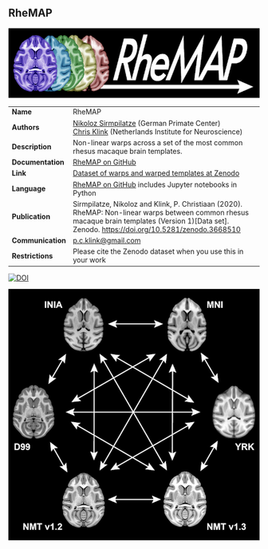 ## RheMAP    

![RheMAP logo](RheMAP_logo.png)    

|                     |                                                                                         |
| :------------------ | :-------------------------------------------------------------------------------------- |
| **Name**            | RheMAP                                                                                  |    
| **Authors**         | [Nikoloz Sirmpilatze](https://github.com/niksirbi) (German Primate Center)<br>[Chris Klink](https://github.com/pcklink) (Netherlands Institute for Neuroscience)      |
| **Description**     | Non-linear warps across a set of the most common rhesus macaque brain templates.        |
| **Documentation**   | [RheMAP on GitHub](https://github.com/PRIME-RE/RheMAP)                                  |
| **Link**            | [Dataset of warps and warped templates at Zenodo](https://doi.org/10.5281/zenodo.3668510) |
| **Language**        | [RheMAP on GitHub](https://github.com/PRIME-RE/RheMAP) includes Jupyter notebooks in Python |
| **Publication**     | Sirmpilatze, Nikoloz and Klink, P. Christiaan (2020). RheMAP: Non-linear warps between common rhesus macaque brain templates (Version 1)[Data set]. Zenodo. https://doi.org/10.5281/zenodo.3668510|
| **Communication**   | <p.c.klink@gmail.com>                                                                   |
| **Restrictions**    | Please cite the Zenodo dataset when you use this in your work                           |
    
[![DOI](https://zenodo.org/badge/DOI/10.5281/zenodo.3668510.svg)](https://doi.org/10.5281/zenodo.3668510)

![RheMAP graphic](RheMAP_graphic.png)
